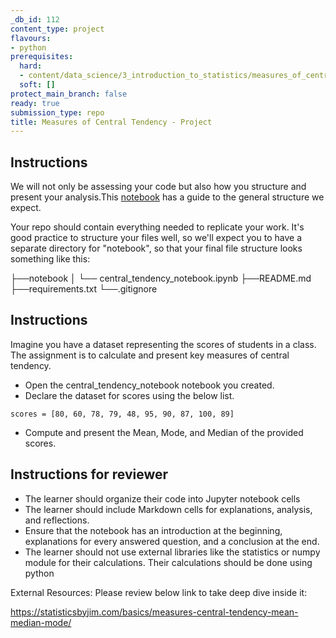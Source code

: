 ```yaml
---
_db_id: 112
content_type: project
flavours:
- python
prerequisites:
  hard:
  - content/data_science/3_introduction_to_statistics/measures_of_central_tendency_questions
  soft: []
protect_main_branch: false
ready: true
submission_type: repo
title: Measures of Central Tendency - Project
---
```



## Instructions

We will not only be assessing your code but also how you structure and present your analysis.This [notebook](notebook.ipynb) has a guide to the general structure we expect.

Your repo should contain everything needed to replicate your work. It's good practice to structure your files well, so we'll expect you to have a separate directory for "notebook", so that your final file structure looks something like this:

├──notebook
│  └── central_tendency_notebook.ipynb
├──README.md
├──requirements.txt
└──.gitignore 

## Instructions
Imagine you have a dataset representing the scores of students in a class. The assignment is to calculate and present key measures of central tendency. 

- Open the central_tendency_notebook notebook you created.
- Declare the dataset for scores using the below list.
```
scores = [80, 60, 78, 79, 48, 95, 90, 87, 100, 89]
```
- Compute and present the Mean, Mode, and Median of the provided scores.

## Instructions for reviewer
- The learner should organize their code into Jupyter notebook cells 
- The learner should include Markdown cells for explanations, analysis, and reflections.
- Ensure that the notebook has an introduction at the beginning, explanations for every answered question, and a conclusion at the end.
- The learner should not use external libraries like the statistics or numpy module for their calculations. Their calculations should be done using python

External Resources:
Please review below link to take deep dive inside it:

https://statisticsbyjim.com/basics/measures-central-tendency-mean-median-mode/
